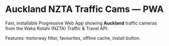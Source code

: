 # Auckland NZTA Traffic Cams — PWA

Fast, installable Progressive Web App showing **Auckland** traffic cameras from the Waka Kotahi (NZTA) Traffic & Travel API.

Features: motorway filter, favourites, offline cache, install button.
